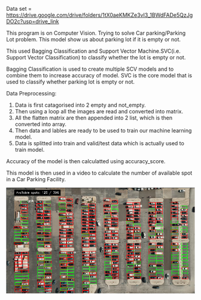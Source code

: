 Data set = https://drive.google.com/drive/folders/1tX0aeKMKZe3vI3_1BWdFADe5QzJgDO2c?usp=drive_link

This program is on Computer Vision.
Trying to solve Car parking/Parking Lot problem. This model show us about parking lot if it is empty or not.

This used Bagging Classification and  Support Vector Machine.SVC(i.e. Support Vector Classification) to classify whether the lot is empty or not.

Bagging Classification is used to create multiple SCV models and to combine them to increase accuracy of model.
SVC is the core model that is used to classify whether parking lot is empty or not.

Data Preprocessing:
1. Data is first catagorised into 2 empty and not_empty.
2. Then using a loop all the images are read and converted into matrix.
3. All the flatten matrix are then appended into 2 list, which is then converted into array.
4. Then data and lables are ready to be used to train our machine learning model.
5. Data is splitted into train and valid/test data which is actually used to train model.

Accuracy of the model is then calculatted using accuracy_score.

This model is then used in a video to calculate the number of available spot in a Car Parking Facility.

![alt text](https://github.com/hiteshtg/parking-checker/blob/main/working%20img.png?raw=true)
